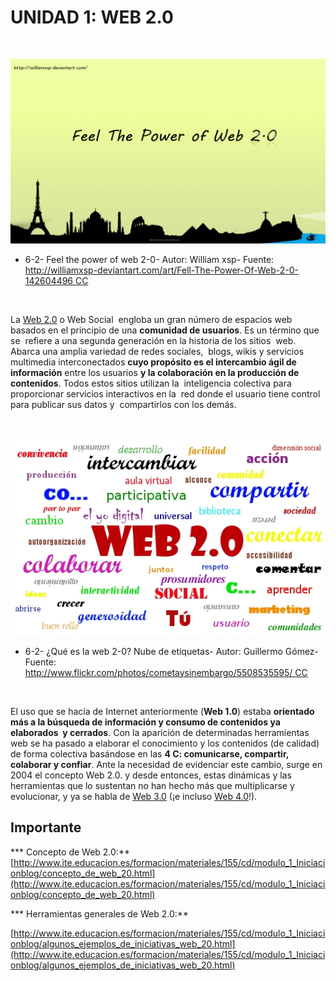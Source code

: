 
# UNIDAD 1: WEB 2.0

 


![](img/c984d3ebf903c4a4e002781954e7df64.jpg)

- 6-2- Feel the power of web 2-0- Autor: William xsp- Fuente: http://williamxsp-deviantart.com/art/Fell-The-Power-Of-Web-2-0-142604496 CC

 

La [Web 2.0](http://es.wikipedia.org/wiki/Web_2.0) o Web Social  engloba un gran número de espacios web basados en el principio de una **comunidad de usuarios**. Es un término que se  refiere a una segunda generación en la historia de los sitios  web. Abarca una amplia variedad de redes sociales,  blogs, wikis y servicios multimedia interconectados **cuyo propósito es el intercambio ágil de información** entre los usuarios **y la colaboración en la producción de contenidos**. Todos estos sitios utilizan la  inteligencia colectiva para proporcionar servicios interactivos en la  red donde el usuario tiene control para publicar sus datos y  compartirlos con los demás.

 


![](img/5508535595_2f14784ae2_o.jpg)

- 6-2- ¿Qué es la web 2-0? Nube de etiquetas- Autor: Guillermo Gómez- Fuente: http://www.flickr.com/photos/cometaysinembargo/5508535595/ CC

 

El uso que se hacía de Internet anteriormente (**Web 1.0**) estaba **orientado más a la búsqueda de información y consumo de contenidos ya elaborados  y cerrados**. Con la aparición de determinadas herramientas web se ha pasado a elaborar el conocimiento y los contenidos (de calidad) de forma colectiva basándose en las **4 C: comunicarse, compartir, colaborar y confiar**. Ante la necesidad de evidenciar este cambio, surge en 2004 el concepto Web 2.0. y desde entonces, estas dinámicas y las herramientas que lo sustentan no han hecho más que multiplicarse y evolucionar, y ya se habla de [Web 3.0](http://es.wikipedia.org/wiki/Web_3.0) (¡e incluso [Web 4.0](http://www.slideshare.net/jessikitaaaa/qu-es-la-web-30-y-40-12143743)!).

## Importante

*** Concepto de Web 2.0:** [http://www.ite.educacion.es/formacion/materiales/155/cd/modulo_1_Iniciacionblog/concepto_de_web_20.html](http://www.ite.educacion.es/formacion/materiales/155/cd/modulo_1_Iniciacionblog/concepto_de_web_20.html)

*** Herramientas generales de Web 2.0:**

[http://www.ite.educacion.es/formacion/materiales/155/cd/modulo_1_Iniciacionblog/algunos_ejemplos_de_iniciativas_web_20.html](http://www.ite.educacion.es/formacion/materiales/155/cd/modulo_1_Iniciacionblog/algunos_ejemplos_de_iniciativas_web_20.html)

 

